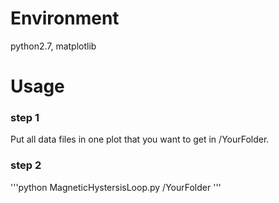 # Environment
python2.7, matplotlib

# Usage
### step 1
Put all data files in one plot that you want to get in /YourFolder.
### step 2
'''python MagneticHystersisLoop.py /YourFolder
'''
